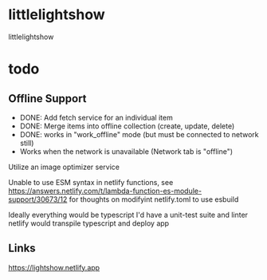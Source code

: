 # littlelightshow

littlelightshow

# todo

## Offline Support

- DONE: Add fetch service for an individual item
- DONE: Merge items into offline collection (create, update, delete)
- DONE: works in "work_offline" mode (but must be connected to network still)
- Works when the network is unavailable (Network tab is "offline")

Utilize an image optimizer service

Unable to use ESM syntax in netlify functions,
see https://answers.netlify.com/t/lambda-function-es-module-support/30673/12
for thoughts on modifyint netlify.toml to use esbuild

Ideally everything would be typescript
I'd have a unit-test suite and linter
netlify would transpile typescript and deploy app

## Links

https://lightshow.netlify.app
